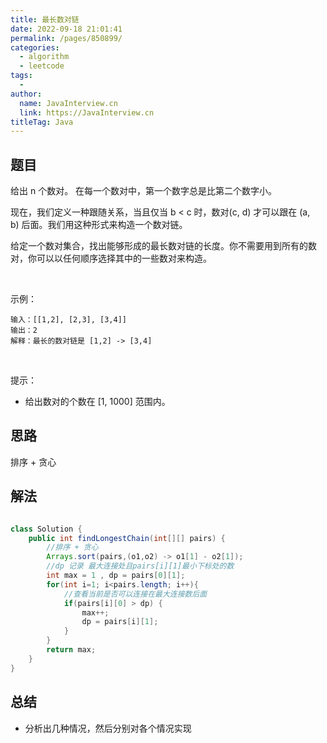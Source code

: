 ```yaml
---
title: 最长数对链
date: 2022-09-18 21:01:41
permalink: /pages/850899/
categories:
  - algorithm
  - leetcode
tags:
  - 
author: 
  name: JavaInterview.cn
  link: https://JavaInterview.cn
titleTag: Java
---
```


## 题目

给出 n 个数对。 在每一个数对中，第一个数字总是比第二个数字小。

现在，我们定义一种跟随关系，当且仅当 b < c 时，数对(c, d) 才可以跟在 (a, b) 后面。我们用这种形式来构造一个数对链。

给定一个数对集合，找出能够形成的最长数对链的长度。你不需要用到所有的数对，你可以以任何顺序选择其中的一些数对来构造。

 

示例：

    输入：[[1,2], [2,3], [3,4]]
    输出：2
    解释：最长的数对链是 [1,2] -> [3,4]
 

提示：

- 给出数对的个数在 [1, 1000] 范围内。


## 思路

排序 + 贪心

## 解法
```java

class Solution {
    public int findLongestChain(int[][] pairs) {
        //排序 + 贪心
        Arrays.sort(pairs,(o1,o2) -> o1[1] - o2[1]);
        //dp 记录 最大连接处且pairs[i][1]最小下标处的数
        int max = 1 , dp = pairs[0][1];
        for(int i=1; i<pairs.length; i++){
            //查看当前是否可以连接在最大连接数后面
            if(pairs[i][0] > dp) {
                max++;
                dp = pairs[i][1];
            }
        }
        return max;
    }
}
```

## 总结

- 分析出几种情况，然后分别对各个情况实现 
